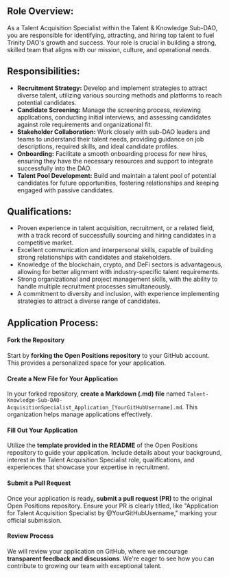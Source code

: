 ## Role Overview:
As a Talent Acquisition Specialist within the Talent & Knowledge Sub-DAO, you are responsible for identifying, attracting, and hiring top talent to fuel Trinity DAO's growth and success. Your role is crucial in building a strong, skilled team that aligns with our mission, culture, and operational needs.

## Responsibilities:

- **Recruitment Strategy:** Develop and implement strategies to attract diverse talent, utilizing various sourcing methods and platforms to reach potential candidates.
- **Candidate Screening:** Manage the screening process, reviewing applications, conducting initial interviews, and assessing candidates against role requirements and organizational fit.
- **Stakeholder Collaboration:** Work closely with sub-DAO leaders and teams to understand their talent needs, providing guidance on job descriptions, required skills, and ideal candidate profiles.
- **Onboarding:** Facilitate a smooth onboarding process for new hires, ensuring they have the necessary resources and support to integrate successfully into the DAO.
- **Talent Pool Development:** Build and maintain a talent pool of potential candidates for future opportunities, fostering relationships and keeping engaged with passive candidates.

## Qualifications:

- Proven experience in talent acquisition, recruitment, or a related field, with a track record of successfully sourcing and hiring candidates in a competitive market.
- Excellent communication and interpersonal skills, capable of building strong relationships with candidates and stakeholders.
- Knowledge of the blockchain, crypto, and DeFi sectors is advantageous, allowing for better alignment with industry-specific talent requirements.
- Strong organizational and project management skills, with the ability to handle multiple recruitment processes simultaneously.
- A commitment to diversity and inclusion, with experience implementing strategies to attract a diverse range of candidates.

## Application Process:

#### Fork the Repository
Start by **forking the Open Positions repository** to your GitHub account. This provides a personalized space for your application.

#### Create a New File for Your Application
In your forked repository, **create a Markdown (.md) file** named `Talent-Knowledge-Sub-DAO-AcquisitionSpecialist_Application_[YourGitHubUsername].md`. This organization helps manage applications effectively.

#### Fill Out Your Application
Utilize the **template provided in the README** of the Open Positions repository to guide your application. Include details about your background, interest in the Talent Acquisition Specialist role, qualifications, and experiences that showcase your expertise in recruitment.

#### Submit a Pull Request
Once your application is ready, **submit a pull request (PR)** to the original Open Positions repository. Ensure your PR is clearly titled, like "Application for Talent Acquisition Specialist by @YourGitHubUsername," marking your official submission.

#### Review Process
We will review your application on GitHub, where we encourage **transparent feedback and discussions**. We're eager to see how you can contribute to growing our team with exceptional talent.
